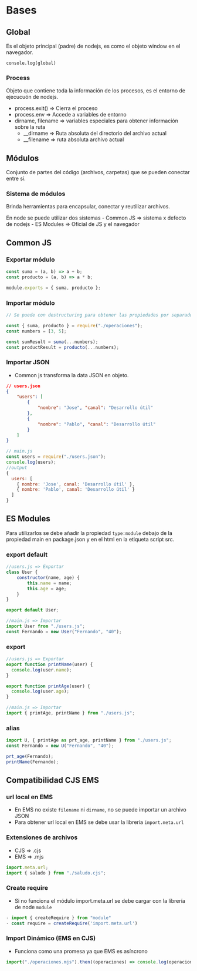 # Bases

## Global
Es el objeto principal (padre) de nodejs, es como el objeto window en el navegador.

`console.log(global)`

### Process
Objeto que contiene toda la información de los procesos, es el entorno de ejecucuón de nodejs.

- process.exit() => Cierra el proceso
- process.env => Accede a variables de entorno
- dirname, filename => variables especiales para obtener información sobre la ruta
    - __dirname => Ruta absoluta del directorio del archivo actual
    - __filename => ruta absoluta archivo actual

## Módulos

Conjunto de partes del código (archivos, carpetas) que se pueden conectar entre sí.

### Sistema de módulos

Brinda herramientas para encapsular, conectar y reutilizar archivos.

En node se puede utilizar dos sistemas
    - Common JS => sistema x defecto de nodejs
    - ES Modules => Oficial de JS y el navegador

## Common JS

### Exportar módulo

```js
const suma = (a, b) => a + b;
const producto = (a, b) => a * b;

module.exports = { suma, producto };
```

### Importar módulo

```js
// Se puede con destructuring para obtener las propiedades por separado, o todo el módulo.

const { suma, producto } = require("./operaciones");
const numbers = [3, 5];

const sumResult = suma(...numbers);
const productResult = producto(...numbers);
```

### Importar JSON
- Common js transforma la data JSON en objeto.

```json
// users.json
{
    "users": [
        {
            "nombre": "Jose", "canal": "Desarrollo útil"
        },
        {
            "nombre": "Pablo", "canal": "Desarrollo útil"
        }
    ]
}
```

```js
// main.js
const users = require("./users.json");
console.log(users);
//output
{
  users: [
    { nombre: 'Jose', canal: 'Desarrollo útil' },
    { nombre: 'Pablo', canal: 'Desarrollo útil' }
  ]
}
```
## ES Modules
Para utilizarlos se debe añadir la propiedad `type:module` debajo de la propiedad main en package.json y en el html en la etiqueta script src.

### export default

```js
//users.js => Exportar
class User {
    constructor(name, age) {
        this.name = name;
        this.age = age;
    }
}

export default User;

//main.js => Importar
import User from "./users.js";
const Fernando = new User("Fernando", "40");
```

### export
```js
//users.js => Exportar
export function printName(user) {
  console.log(user.name);
}

export function printAge(user) {
  console.log(user.age);
}

//main.js => Importar
import { printAge, printName } from "./users.js";
```
### alias

```js
import U, { printAge as prt_age, printName } from "./users.js";
const Fernando = new U("Fernando", "40");

prt_age(Fernando);
printName(Fernando);
```

## Compatibilidad CJS EMS

### url local en EMS

- En EMS no existe `filename` ni `dirname`, no se puede importar un archivo JSON
- Para obtener url local en EMS se debe usar la librería `import.meta.url`

### Extensiones de archivos

- CJS => .cjs
- EMS => .mjs

```js
import.meta.url;
import { saludo } from "./saludo.cjs";
```

### Create require

- Si no funciona el módulo import.meta.url se debe cargar con la librería de node `module`

```js
- import { createRequire } from "module"
- const require = createRequire('import.meta.url')
```

### Import Dinámico (EMS en CJS)

- Funciona como una promesa ya que EMS es asíncrono

```js
import("./operaciones.mjs").then((operaciones) => console.log(operaciones))
```
